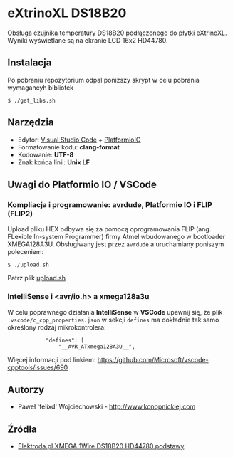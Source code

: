 # eXtrinoXL DS18B20
Obsługa czujnika temperatury DS18B20 podłączonego do płytki eXtrinoXL. 
Wyniki wyświetlane są na ekranie LCD 16x2 HD44780.

## Instalacja
Po pobraniu repozytorium odpal poniższy skrypt w celu pobrania wymagancyh bibliotek

```
$ ./get_libs.sh
```

## Narzędzia

 * Edytor: [Visual Studio Code](https://code.visualstudio.com/) + [PlatformioIO](http://platformio.org/)
 * Formatowanie kodu: **clang-format**
 * Kodowanie: **UTF-8**
 * Znak końca linii: **Unix LF**

 ## Uwagi do Platformio IO / VSCode

### Kompliacja i programowanie: avrdude, Platformio IO i FLIP (FLIP2)
Upload pliku HEX odbywa się za pomocą oprogramowania FLIP (ang. FLexible In-system Programmer) firmy Atmel wbudowanego w bootloader XMEGA128A3U. Obsługiwany jest przez `avrdude` a uruchamiany poniszym poleceniem:

```
$ ./upload.sh
```

Patrz plik [upload.sh](upload.sh)

### IntelliSense i <avr/io.h> a xmega128a3u
W celu poprawnego działania **IntelliSense** w **VSCode** upewnij się, że plik `.vscode/c_cpp_properties.json` w sekcji `defines` ma dokładnie tak samo określony rodzaj mikrokontrolera:

```
            "defines": [
                "__AVR_ATxmega128A3U__",
```

Więcej informacji pod linkiem: https://github.com/Microsoft/vscode-cpptools/issues/690

## Autorzy
* Paweł 'felixd' Wojciechowski - <http://www.konopnickiej.com>

## Źródła
* [Elektroda.pl XMEGA 1Wire DS18B20 HD44780 podstawy](https://www.elektroda.pl/rtvforum/viewtopic.php?p=16457302#16457302)